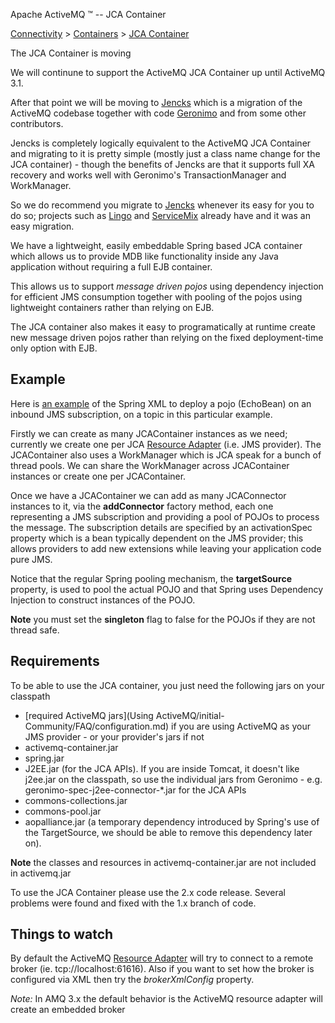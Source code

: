 Apache ActiveMQ ™ -- JCA Container 

[Connectivity](connectivity.md) > [Containers](Connectivity/containers.md) > [JCA Container](Connectivity/Containers/jca-container.md)


The JCA Container is moving

We will continune to support the ActiveMQ JCA Container up until ActiveMQ 3.1.

After that point we will be moving to [Jencks](http://jencks.codehaus.org/) which is a migration of the ActiveMQ codebase together with code [Geronimo](http://geronimo.apache.org) and from some other contributors.

Jencks is completely logically equivalent to the ActiveMQ JCA Container and migrating to it is pretty simple (mostly just a class name change for the JCA container) - though the benefits of Jencks are that it supports full XA recovery and works well with Geronimo's TransactionManager and WorkManager.

So we do recommend you migrate to [Jencks](http://jencks.codehaus.org/) whenever its easy for you to do so; projects such as [Lingo](http://lingo.codehaus.org/) and [ServiceMix](http://servicemix.org/) already have and it was an easy migration.

We have a lightweight, easily embeddable Spring based JCA container which allows us to provide MDB like functionality inside any Java application without requiring a full EJB container.

This allows us to support _message driven pojos_ using dependency injection for efficient JMS consumption together with pooling of the pojos using lightweight containers rather than relying on EJB.

The JCA container also makes it easy to programatically at runtime create new message driven pojos rather than relying on the fixed deployment-time only option with EJB.

Example
-------

Here is [an example](http://docs.codehaus.org/download/attachments/23776/spring.xml) of the Spring XML to deploy a pojo (EchoBean) on an inbound JMS subscription, on a topic in this particular example.

Firstly we can create as many JCAContainer instances as we need; currently we create one per JCA [Resource Adapter](Connectivity/ContainersConnectivity/Containers/Connectivity/Containers/resource-adapter.md) (i.e. JMS provider). The JCAContainer also uses a WorkManager which is JCA speak for a bunch of thread pools. We can share the WorkManager across JCAContainer instances or create one per JCAContainer.

Once we have a JCAContainer we can add as many JCAConnector instances to it, via the **addConnector** factory method, each one representing a JMS subscription and providing a pool of POJOs to process the message. The subscription details are specified by an activationSpec property which is a bean typically dependent on the JMS provider; this allows providers to add new extensions while leaving your application code pure JMS.

Notice that the regular Spring pooling mechanism, the **targetSource** property, is used to pool the actual POJO and that Spring uses Dependency Injection to construct instances of the POJO.

**Note** you must set the **singleton** flag to false for the POJOs if they are not thread safe.

Requirements
------------

To be able to use the JCA container, you just need the following jars on your classpath

*   [required ActiveMQ jars](Using ActiveMQ/initial-Community/FAQ/configuration.md) if you are using ActiveMQ as your JMS provider - or your provider's jars if not
*   activemq-container.jar
*   spring.jar
*   J2EE.jar (for the JCA APIs). If you are inside Tomcat, it doesn't like j2ee.jar on the classpath, so use the individual jars from Geronimo - e.g. geronimo-spec-j2ee-connector-*.jar for the JCA APIs
*   commons-collections.jar
*   commons-pool.jar
*   aopalliance.jar (a temporary dependency introduced by Spring's use of the TargetSource, we should be able to remove this dependency later on).

**Note** the classes and resources in activemq-container.jar are not included in activemq.jar

To use the JCA Container please use the 2.x code release. Several problems were found and fixed with the 1.x branch of code.

Things to watch
---------------

By default the ActiveMQ [Resource Adapter](Connectivity/ContainersConnectivity/Containers/Connectivity/Containers/resource-adapter.md) will try to connect to a remote broker (ie. tcp://localhost:61616). Also if you want to set how the broker is configured via XML then try the _brokerXmlConfig_ property.

_Note:_ In AMQ 3.x the default behavior is the ActiveMQ resource adapter will create an embedded broker

